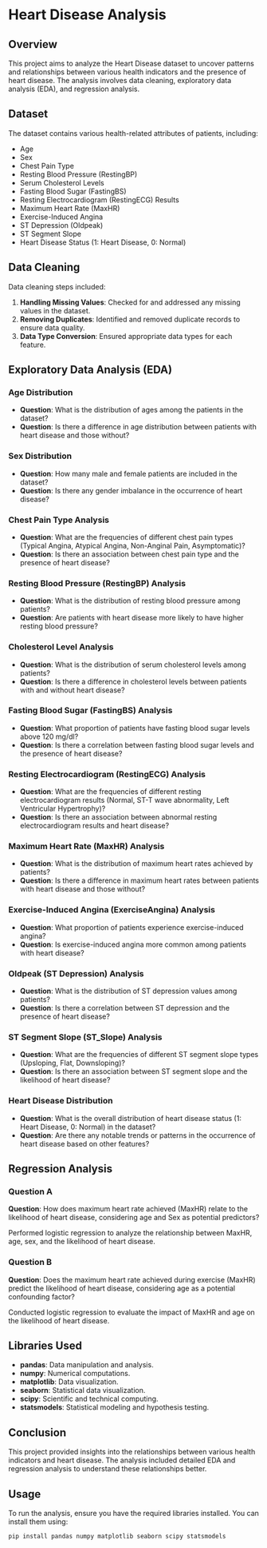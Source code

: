 # Heart Disease Analysis

## Overview
This project aims to analyze the Heart Disease dataset to uncover patterns and relationships between various health indicators and the presence of heart disease. The analysis involves data cleaning, exploratory data analysis (EDA), and regression analysis.

## Dataset
The dataset contains various health-related attributes of patients, including:
- Age
- Sex
- Chest Pain Type
- Resting Blood Pressure (RestingBP)
- Serum Cholesterol Levels
- Fasting Blood Sugar (FastingBS)
- Resting Electrocardiogram (RestingECG) Results
- Maximum Heart Rate (MaxHR)
- Exercise-Induced Angina
- ST Depression (Oldpeak)
- ST Segment Slope
- Heart Disease Status (1: Heart Disease, 0: Normal)

## Data Cleaning
Data cleaning steps included:
1. **Handling Missing Values**: Checked for and addressed any missing values in the dataset.
2. **Removing Duplicates**: Identified and removed duplicate records to ensure data quality.
3. **Data Type Conversion**: Ensured appropriate data types for each feature.

## Exploratory Data Analysis (EDA)
### Age Distribution
- **Question**: What is the distribution of ages among the patients in the dataset?
- **Question**: Is there a difference in age distribution between patients with heart disease and those without?

### Sex Distribution
- **Question**: How many male and female patients are included in the dataset?
- **Question**: Is there any gender imbalance in the occurrence of heart disease?

### Chest Pain Type Analysis
- **Question**: What are the frequencies of different chest pain types (Typical Angina, Atypical Angina, Non-Anginal Pain, Asymptomatic)?
- **Question**: Is there an association between chest pain type and the presence of heart disease?

### Resting Blood Pressure (RestingBP) Analysis
- **Question**: What is the distribution of resting blood pressure among patients?
- **Question**: Are patients with heart disease more likely to have higher resting blood pressure?

### Cholesterol Level Analysis
- **Question**: What is the distribution of serum cholesterol levels among patients?
- **Question**: Is there a difference in cholesterol levels between patients with and without heart disease?

### Fasting Blood Sugar (FastingBS) Analysis
- **Question**: What proportion of patients have fasting blood sugar levels above 120 mg/dl?
- **Question**: Is there a correlation between fasting blood sugar levels and the presence of heart disease?

### Resting Electrocardiogram (RestingECG) Analysis
- **Question**: What are the frequencies of different resting electrocardiogram results (Normal, ST-T wave abnormality, Left Ventricular Hypertrophy)?
- **Question**: Is there an association between abnormal resting electrocardiogram results and heart disease?

### Maximum Heart Rate (MaxHR) Analysis
- **Question**: What is the distribution of maximum heart rates achieved by patients?
- **Question**: Is there a difference in maximum heart rates between patients with heart disease and those without?

### Exercise-Induced Angina (ExerciseAngina) Analysis
- **Question**: What proportion of patients experience exercise-induced angina?
- **Question**: Is exercise-induced angina more common among patients with heart disease?

### Oldpeak (ST Depression) Analysis
- **Question**: What is the distribution of ST depression values among patients?
- **Question**: Is there a correlation between ST depression and the presence of heart disease?

### ST Segment Slope (ST_Slope) Analysis
- **Question**: What are the frequencies of different ST segment slope types (Upsloping, Flat, Downsloping)?
- **Question**: Is there an association between ST segment slope and the likelihood of heart disease?

### Heart Disease Distribution
- **Question**: What is the overall distribution of heart disease status (1: Heart Disease, 0: Normal) in the dataset?
- **Question**: Are there any notable trends or patterns in the occurrence of heart disease based on other features?

## Regression Analysis
### Question A
**Question**: How does maximum heart rate achieved (MaxHR) relate to the likelihood of heart disease, considering age and Sex as potential predictors?

Performed logistic regression to analyze the relationship between MaxHR, age, sex, and the likelihood of heart disease.

### Question B
**Question**: Does the maximum heart rate achieved during exercise (MaxHR) predict the likelihood of heart disease, considering age as a potential confounding factor?

Conducted logistic regression to evaluate the impact of MaxHR and age on the likelihood of heart disease.

## Libraries Used
- **pandas**: Data manipulation and analysis.
- **numpy**: Numerical computations.
- **matplotlib**: Data visualization.
- **seaborn**: Statistical data visualization.
- **scipy**: Scientific and technical computing.
- **statsmodels**: Statistical modeling and hypothesis testing.

## Conclusion
This project provided insights into the relationships between various health indicators and heart disease. The analysis included detailed EDA and regression analysis to understand these relationships better.

## Usage
To run the analysis, ensure you have the required libraries installed. You can install them using:
```bash
pip install pandas numpy matplotlib seaborn scipy statsmodels
